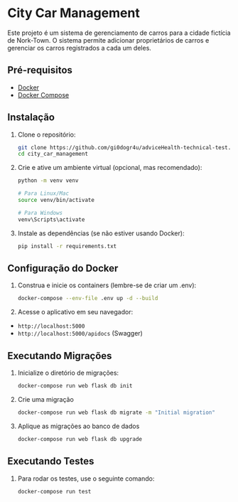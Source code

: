 # City Car Management

Este projeto é um sistema de gerenciamento de carros para a cidade fictícia de Nork-Town. O sistema permite adicionar proprietários de carros e gerenciar os carros registrados a cada um deles.

## Pré-requisitos

- [Docker](https://www.docker.com/get-started)
- [Docker Compose](https://docs.docker.com/compose/)


## Instalação

1. Clone o repositório:
   ```bash
   git clone https://github.com/gi0dogr4u/adviceHealth-technical-test.git
   cd city_car_management
   
2. Crie e ative um ambiente virtual (opcional, mas recomendado):
   ```bash
   python -m venv venv

   # Para Linux/Mac
   source venv/bin/activate  
   
   # Para Windows
   venv\Scripts\activate    
   
3. Instale as dependências (se não estiver usando Docker):
   ```bash
   pip install -r requirements.txt

## Configuração do Docker

1. Construa e inicie os containers (lembre-se de criar um .env):
   ```bash
   docker-compose --env-file .env up -d --build
   
2. Acesse o aplicativo em seu navegador:
- `http://localhost:5000`
- `http://localhost:5000/apidocs` (Swagger)

## Executando Migrações

1. Inicialize o diretório de migrações:
   ```bash
   docker-compose run web flask db init

2. Crie uma migração
   ```bash
   docker-compose run web flask db migrate -m "Initial migration"

3. Aplique as migrações ao banco de dados
   ```bash
   docker-compose run web flask db upgrade

## Executando Testes

1. Para rodar os testes, use o seguinte comando:
   ```bash
   docker-compose run test
